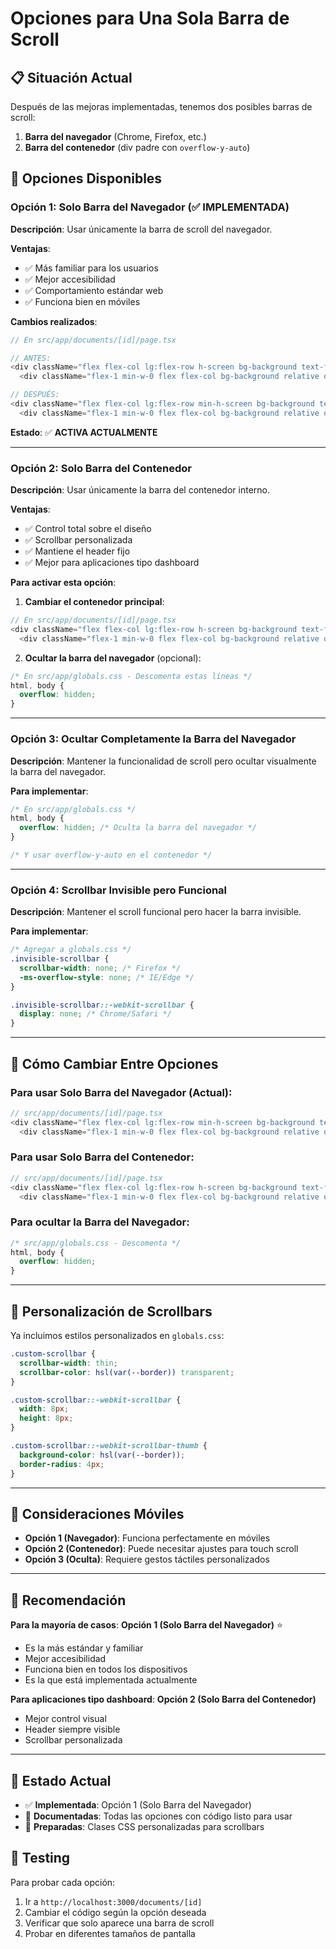 # Opciones para Una Sola Barra de Scroll

## 📋 **Situación Actual**
Después de las mejoras implementadas, tenemos dos posibles barras de scroll:
1. **Barra del navegador** (Chrome, Firefox, etc.)
2. **Barra del contenedor** (div padre con `overflow-y-auto`)

## 🎯 **Opciones Disponibles**

### **Opción 1: Solo Barra del Navegador (✅ IMPLEMENTADA)**

**Descripción**: Usar únicamente la barra de scroll del navegador.

**Ventajas**:
- ✅ Más familiar para los usuarios
- ✅ Mejor accesibilidad
- ✅ Comportamiento estándar web
- ✅ Funciona bien en móviles

**Cambios realizados**:
```typescript
// En src/app/documents/[id]/page.tsx

// ANTES:
<div className="flex flex-col lg:flex-row h-screen bg-background text-foreground">
  <div className="flex-1 min-w-0 flex flex-col bg-background relative overflow-y-auto panel-scrollbar hide-scrollbar-x">

// DESPUÉS:
<div className="flex flex-col lg:flex-row min-h-screen bg-background text-foreground">
  <div className="flex-1 min-w-0 flex flex-col bg-background relative overflow-visible panel-scrollbar hide-scrollbar-x">
```

**Estado**: ✅ **ACTIVA ACTUALMENTE**

---

### **Opción 2: Solo Barra del Contenedor**

**Descripción**: Usar únicamente la barra del contenedor interno.

**Ventajas**:
- ✅ Control total sobre el diseño
- ✅ Scrollbar personalizada
- ✅ Mantiene el header fijo
- ✅ Mejor para aplicaciones tipo dashboard

**Para activar esta opción**:

1. **Cambiar el contenedor principal**:
```typescript
// En src/app/documents/[id]/page.tsx
<div className="flex flex-col lg:flex-row h-screen bg-background text-foreground">
  <div className="flex-1 min-w-0 flex flex-col bg-background relative overflow-y-auto custom-scrollbar hide-scrollbar-x">
```

2. **Ocultar la barra del navegador** (opcional):
```css
/* En src/app/globals.css - Descomenta estas líneas */
html, body {
  overflow: hidden;
}
```

---

### **Opción 3: Ocultar Completamente la Barra del Navegador**

**Descripción**: Mantener la funcionalidad de scroll pero ocultar visualmente la barra del navegador.

**Para implementar**:
```css
/* En src/app/globals.css */
html, body {
  overflow: hidden; /* Oculta la barra del navegador */
}

/* Y usar overflow-y-auto en el contenedor */
```

---

### **Opción 4: Scrollbar Invisible pero Funcional**

**Descripción**: Mantener el scroll funcional pero hacer la barra invisible.

**Para implementar**:
```css
/* Agregar a globals.css */
.invisible-scrollbar {
  scrollbar-width: none; /* Firefox */
  -ms-overflow-style: none; /* IE/Edge */
}

.invisible-scrollbar::-webkit-scrollbar {
  display: none; /* Chrome/Safari */
}
```

---

## 🔧 **Cómo Cambiar Entre Opciones**

### **Para usar Solo Barra del Navegador (Actual)**:
```typescript
// src/app/documents/[id]/page.tsx
<div className="flex flex-col lg:flex-row min-h-screen bg-background text-foreground">
  <div className="flex-1 min-w-0 flex flex-col bg-background relative overflow-visible">
```

### **Para usar Solo Barra del Contenedor**:
```typescript
// src/app/documents/[id]/page.tsx
<div className="flex flex-col lg:flex-row h-screen bg-background text-foreground">
  <div className="flex-1 min-w-0 flex flex-col bg-background relative overflow-y-auto custom-scrollbar">
```

### **Para ocultar la Barra del Navegador**:
```css
/* src/app/globals.css - Descomenta */
html, body {
  overflow: hidden;
}
```

---

## 🎨 **Personalización de Scrollbars**

Ya incluimos estilos personalizados en `globals.css`:

```css
.custom-scrollbar {
  scrollbar-width: thin;
  scrollbar-color: hsl(var(--border)) transparent;
}

.custom-scrollbar::-webkit-scrollbar {
  width: 8px;
  height: 8px;
}

.custom-scrollbar::-webkit-scrollbar-thumb {
  background-color: hsl(var(--border));
  border-radius: 4px;
}
```

---

## 📱 **Consideraciones Móviles**

- **Opción 1 (Navegador)**: Funciona perfectamente en móviles
- **Opción 2 (Contenedor)**: Puede necesitar ajustes para touch scroll
- **Opción 3 (Oculta)**: Requiere gestos táctiles personalizados

---

## 🎯 **Recomendación**

**Para la mayoría de casos**: **Opción 1 (Solo Barra del Navegador)** ⭐
- Es la más estándar y familiar
- Mejor accesibilidad
- Funciona bien en todos los dispositivos
- Es la que está implementada actualmente

**Para aplicaciones tipo dashboard**: **Opción 2 (Solo Barra del Contenedor)**
- Mejor control visual
- Header siempre visible
- Scrollbar personalizada

---

## 📅 **Estado Actual**
- ✅ **Implementada**: Opción 1 (Solo Barra del Navegador)
- 📝 **Documentadas**: Todas las opciones con código listo para usar
- 🎨 **Preparadas**: Clases CSS personalizadas para scrollbars

## 🧪 **Testing**
Para probar cada opción:
1. Ir a `http://localhost:3000/documents/[id]`
2. Cambiar el código según la opción deseada
3. Verificar que solo aparece una barra de scroll
4. Probar en diferentes tamaños de pantalla 